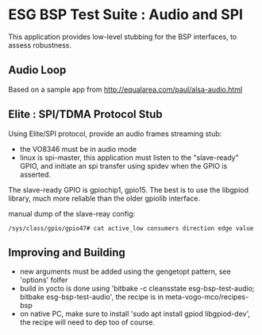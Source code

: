 ESG BSP Test Suite : Audio and SPI
==================================

This application provides low-level stubbing for the BSP interfaces, to assess robustness.

## Audio Loop

Based on a sample app from http://equalarea.com/paul/alsa-audio.html

## Elite : SPI/TDMA Protocol Stub

Using Elite/SPI protocol, provide an audio frames streaming stub: 
* the VO8346 must be in audio mode
* linux is spi-master, this application must listen to the "slave-ready" GPIO, and initiate an spi transfer using spidev when the GPIO is asserted.

The slave-ready GPIO is gpiochip1, gpio15.
The best is to use the libgpiod library, much more reliable than the older gpiolib interface.

manual dump of the slave-reay config:
```
/sys/class/gpio/gpio47# cat active_low consumers direction edge value
```

## Improving and Building

* new arguments must be added using the gengetopt pattern, see 'options' folfer
* build in yocto is done using 'bitbake -c cleansstate esg-bsp-test-audio; bitbake esg-bsp-test-audio', the recipe is in meta-vogo-mco/recipes-bsp
* on native PC, make sure to install 'sudo apt install gpiod libgpiod-dev', the recipe will need to dep too of course.

